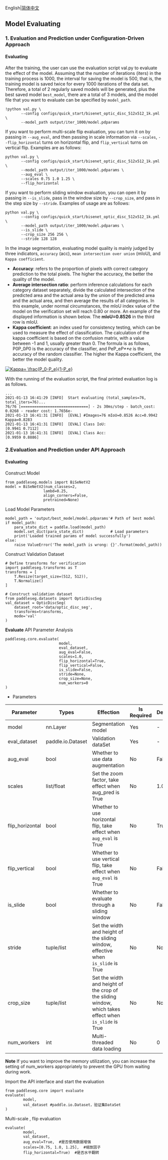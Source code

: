 English|[简体中文](evaluate_cn.md)
## Model Evaluating

### 1. Evaluation and Prediction under **Configuration-Driven** Approach

#### Evaluating

After the training, the user can use the evaluation script val.py to evaluate the effect of the model. Assuming that the number of iterations (iters) in the training process is 1000, the interval for saving the model is 500, that is, the training model is saved twice for every 1000 iterations of the data set. Therefore, a total of 2 regularly saved models will be generated, plus the best saved model `best_model`, there are a total of 3 models, and the model file that you want to evaluate can be specified by `model_path`.

```
!python val.py \
       --config configs/quick_start/bisenet_optic_disc_512x512_1k.yml \
       --model_path output/iter_1000/model.pdparams
```

If you want to perform multi-scale flip evaluation, you can turn it on by passing in `--aug_eval`, and then passing in scale information via `--scales`, `--flip_horizontal` turns on horizontal flip, and `flip_vertical` turns on vertical flip. Examples are as follows:

```
python val.py \
       --config configs/quick_start/bisenet_optic_disc_512x512_1k.yml \
       --model_path output/iter_1000/model.pdparams \
       --aug_eval \
       --scales 0.75 1.0 1.25 \
       --flip_horizontal
```

If you want to perform sliding window evaluation, you can open it by passing in `--is_slide`, pass in the window size by `--crop_size`, and pass in the step size by `--stride`. Examples of usage are as follows:

```
python val.py \
       --config configs/quick_start/bisenet_optic_disc_512x512_1k.yml \
       --model_path output/iter_1000/model.pdparams \
       --is_slide \
       --crop_size 256 256 \
       --stride 128 128
```

In the image segmentation, evaluating model quality is mainly judged by three indicators, `accuracy` (acc), `mean intersection over union` (mIoU), and `Kappa coefficient`.

- **Accuracy**: refers to the proportion of pixels with correct category prediction to the total pixels. The higher the accuracy, the better the quality of the model.
- **Average intersection ratio**: perform inference calculations for each category dataset separately, divide the calculated intersection of the predicted area and the actual area by the union of the predicted area and the actual area, and then average the results of all categories. In this example, under normal circumstances, the mIoU index value of the model on the verification set will reach 0.80 or more. An example of the displayed information is shown below. The **mIoU=0.8526** in the third row is mIoU.
- **Kappa coefficient**: an index used for consistency testing, which can be used to measure the effect of classification. The calculation of the kappa coefficient is based on the confusion matrix, with a value between -1 and 1, usually greater than 0. The formula is as follows, P0P_0*P*0 is the accuracy of the classifier, and PeP_e*P**e* is the accuracy of the random classifier. The higher the Kappa coefficient, the better the model quality.

<a href="https://www.codecogs.com/eqnedit.php?latex=Kappa=&space;\frac{P_0-P_e}{1-P_e}" target="_blank"><img src="https://latex.codecogs.com/gif.latex?Kappa=&space;\frac{P_0-P_e}{1-P_e}" title="Kappa= \frac{P_0-P_e}{1-P_e}" /></a>

With the running of the evaluation script, the final printed evaluation log is as follows.

```
...
2021-01-13 16:41:29 [INFO]	Start evaluating (total_samples=76, total_iters=76)...
76/76 [==============================] - 2s 30ms/step - batch_cost: 0.0268 - reader cost: 1.7656e-
2021-01-13 16:41:31 [INFO]	[EVAL] #Images=76 mIoU=0.8526 Acc=0.9942 Kappa=0.8283
2021-01-13 16:41:31 [INFO]	[EVAL] Class IoU:
[0.9941 0.7112]
2021-01-13 16:41:31 [INFO]	[EVAL] Class Acc:
[0.9959 0.8886]
```

### 2.Evaluation and Prediction under **API** Approach

#### Evaluating

Construct Model
```
from paddleseg.models import BiSeNetV2
model = BiSeNetV2(num_classes=2,
                 lambd=0.25,
                 align_corners=False,
                 pretrained=None)
```

Load Model Parameters

```
model_path = 'output/best_model/model.pdparams'# Path of best model
if model_path:
    para_state_dict = paddle.load(model_path)  
    model.set_dict(para_state_dict)            # Load parameters
    print('Loaded trained params of model successfully')
else:
    raise ValueError('The model_path is wrong: {}'.format(model_path))
```

Construct Validation Dataset

```
# Define transforms for verification
import paddleseg.transforms as T
transforms = [
    T.Resize(target_size=(512, 512)),
    T.Normalize()
]

# Construct validation dataset
from paddleseg.datasets import OpticDiscSeg
val_dataset = OpticDiscSeg(
    dataset_root='data/optic_disc_seg',
    transforms=transforms,
    mode='val'
)
```
**Evaluate** API Parameter Analysis


```
paddleseg.core.evaluate(
                        model,
                        eval_dataset,
                        aug_eval=False,
                        scales=1.0,  
                        flip_horizontal=True,
                        flip_vertical=False,
                        is_slide=False,
                        stride=None,
                        crop_size=None,
                        num_workers=0  
)
```

- Parameters

| Parameter          | Types          | Effection                                                 | Is Required | Default |
| --------------- | ----------------- | ---------------------------------------------------- | ---------- | ------ |
| model           | nn.Layer          | Segmentation model                            | Yes         | -        |
| eval_dataset    | paddle.io.Dataset | Validation dataSet                                        | Yes         | -      |
| aug_eval        | bool              | Whether to use data augmentation                 | No         | False  |
| scales          | list/float        | Set the zoom factor, take effect when aug_pred is True                   | No         | 1.0      |
| flip_horizontal | bool              | Whether to use horizontal flip, take effect when `aug_eval` is True      | No         | True     |
| flip_vertical   | bool              | Whether to use vertical flip, take effect when `aug_eval` is True        | No         | False    |
| is_slide        | bool              | Whether to evaluate through a sliding window                             | No         | False    |
| stride          | tuple/list        | Set the width and height of the sliding window, effective when `is_slide` is True       | No         | None     |
| crop_size       | tuple/list        | Set the width and height of the crop of the sliding window, which takes effect when `is_slide` is True | No         | None     |
| num_workers     | int               | Multi-threaded data loading                                       | No         | 0      |



**Note** If you want to improve the memory utilization, you can increase the setting of num_workers appropriately to prevent the GPU from waiting during work.


Import the API interface and start the evaluation

```
from paddleseg.core import evaluate
evaluate(
        model,
        val_dataset #paddle.io.Dataset，验证集DataSet
)
```

Multi-scale , flip evaluation

```
evaluate(
        model,
        val_dataset,
        aug_eval=True,  #是否使用数据增强
        scales=[0.75, 1.0, 1.25],  #缩放因子
        flip_horizontal=True)  #是否水平翻转
```
